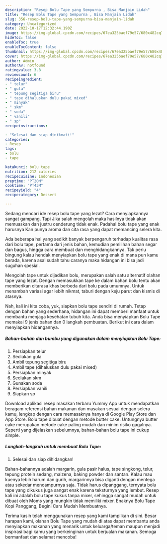 ```yaml
---
description: "Resep Bolu Tape yang Sempurna , Bisa Manjain Lidah"
title: "Resep Bolu Tape yang Sempurna , Bisa Manjain Lidah"
slug: 356-resep-bolu-tape-yang-sempurna-bisa-manjain-lidah
category: Uncategorized
date: 2022-10-17T12:32:44.190Z
image: https://img-global.cpcdn.com/recipes/67ea325baef79e57/680x482cq70/bolu-tape-foto-resep-utama.jpg
hideToc: false
enableToc: true
enableTocContent: false
thumbnail: https://img-global.cpcdn.com/recipes/67ea325baef79e57/680x482cq70/bolu-tape-foto-resep-utama.jpg
cover: https://img-global.cpcdn.com/recipes/67ea325baef79e57/680x482cq70/bolu-tape-foto-resep-utama.jpg
author: Admin
authorAv: notfound
ratingvalue: 3.8
reviewcount: 6
recipeingredient:
- " telur"
- " gula"
- " tepung segitiga biru"
- " tape dihaluskan dulu pakai mixed"
- " minyak"
- " skm"
- " soda"
- " vanili"
- " sp"
recipeinstructions:

- "Selesai dan siap dinikmati!"
categories:
- Resep
tags:
- bolu
- tape

katakunci: bolu tape 
nutrition: 212 calories
recipecuisine: Indonesian
preptime: "PT20M"
cooktime: "PT43M"
recipeyield: "4"
recipecategory: Dessert

---
```



Sedang mencari ide resep bolu tape yang lezat? Cara menyiapkannya sangat gampang. Tapi Jika salah mengolah maka hasilnya tidak akan memuaskan dan justru cenderung tidak enak. Padahal bolu tape yang enak harusnya Kan punya aroma dan cita rasa yang dapat memancing selera kita.


Ada beberapa hal yang sedikit banyak berpengaruh terhadap kualitas rasa dari bolu tape, pertama dari jenis bahan, kemudian pemilihan bahan segar dan bagus, hingga cara membuat dan menghidangkannya. Tak perlu bingung kalau hendak menyiapkan bolu tape yang enak di mana pun kamu berada, karena asal sudah tahu caranya maka hidangan ini bisa jadi suguhan spesial.

Mengolah tape untuk dijadikan bolu, merupakan salah satu alternatif olahan tape yang lezat. Dengan memasukkan tape ke dalam bahan bolu tentu akan memberikan citarasa khas berbeda dari bolu pada umumnya. Untuk menambah variasi agar lebih nikmat, taburi dengan keju parut dan kismis di atasnya.


Nah, kali ini kita coba, yuk, siapkan bolu tape sendiri di rumah. Tetap dengan bahan yang sederhana, hidangan ini dapat memberi manfaat untuk membantu menjaga kesehatan tubuh kita. Anda bisa menyiapkan Bolu Tape memakai 9 jenis bahan dan 0 langkah pembuatan. Berikut ini cara dalam menyiapkan hidangannya.

<!--inarticleads1-->

##### Bahan-bahan dan bumbu yang digunakan dalam menyiapkan Bolu Tape:

1. Persiapkan  telur
1. Sediakan  gula
1. Ambil  tepung segitiga biru
1. Ambil  tape (dihaluskan dulu pakai mixed)
1. Persiapkan  minyak
1. Sediakan  skm
1. Gunakan  soda
1. Persiapkan  vanili
1. Siapkan  sp


Download aplikasi resep masakan terbaru Yummy App untuk mendapatkan beragam referensi bahan makanan dan masakan sesuai dengan selera kamu, lengkap dengan cara memasaknya hanya di Google Play Store dan App Store. Bolu tape dibuat dengan metode butter cake. Untungnya butter cake merupakan metode cake paling mudah dan minim risiko gagalnya. Seperti yang dijelaskan sebelumnya, bahan-bahan bolu tape ini cukup simple. 

<!--inarticleads2-->

##### Langkah-langkah untuk membuat Bolu Tape:


1. Selesai dan siap dihidangkan!

Bahan-bahannya adalah margarin, gula pasir halus, tape singkong, telur, tepung protein sedang, maizena, baking powder dan santan. Kalau mau kuenya lebih harum dan gurih, margarinnya bisa diganti dengan mentega atau sekedar mencampurnya saja. Tidak harus dipanggang, ternyata bolu tape yang dikukus juga sangat enak karena teksturnya yang lembut. Resep kali ini adalah bolu tape kukus tanpa mixer, sehingga sangat mudah untuk dibuat oleh Moms yang mungkin tidak memiliki mixer. Enaknya Bolu Tape Kopi Panggang, Begini Cara Mudah Membuatnya. 

Terima kasih telah menggunakan resep yang kami tampilkan di sini. Besar harapan kami, olahan Bolu Tape yang mudah di atas dapat membantu anda menyiapkan makanan yang menarik untuk keluarga/teman maupun menjadi inspirasi bagi kamu yang berkeinginan untuk berjualan makanan. Semoga bermanfaat dan selamat mencoba!
